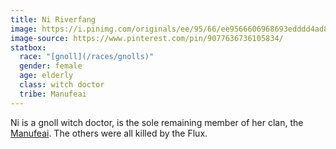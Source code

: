 ```yaml
---
title: Ni Riverfang
image: https://i.pinimg.com/originals/ee/95/66/ee9566606968693edddd4ad85cd212c7.jpg
image-source: https://www.pinterest.com/pin/9077636736105834/
statbox:
  race: "[gnoll](/races/gnolls)"
  gender: female
  age: elderly
  class: witch doctor
  tribe: Manufeai
---
```


Ni is a gnoll witch doctor, is the sole remaining member of her clan, the [Manufeai](/orgs/manufeai). The others were all killed by the Flux.
